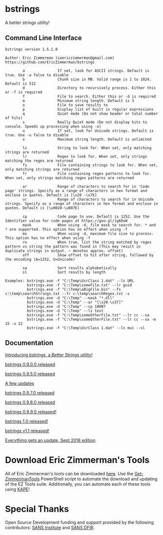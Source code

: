# bstrings

A better strings utility!

## Command Line Interface

    bstrings version 1.5.1.0
    
    Author: Eric Zimmerman (saericzimmerman@gmail.com)
    https://github.com/EricZimmerman/bstrings
    
            a               If set, look for ASCII strings. Default is true. Use -a false to disable
            b               Chunk size in MB. Valid range is 1 to 1024. Default is 512
            d               Directory to recursively process. Either this or -f is required
            f               File to search. Either this or -d is required
            m               Minimum string length. Default is 3
            o               File to save results to
            p               Display list of built in regular expressions
            q               Quiet mode (Do not show header or total number of hits)
            s               Really Quiet mode (Do not display hits to console. Speeds up processing when using -o)
            u               If set, look for Unicode strings. Default is true. Use -u false to disable
            x               Maximum string length. Default is unlimited
    
            ls              String to look for. When set, only matching strings are returned
            lr              Regex to look for. When set, only strings matching the regex are returned
            fs              File containing strings to look for. When set, only matching strings are returned
            fr              File containing regex patterns to look for. When set, only strings matching regex patterns are returned
    
            ar              Range of characters to search for in 'Code page' strings. Specify as a range of characters in hex format and enclose in quotes. Default is [\x20 -\x7E]
            ur              Range of characters to search for in Unicode strings. Specify as a range of characters in hex format and enclose in quotes. Default is [\u0020-\u007E]
    
            cp              Code page to use. Default is 1252. Use the Identifier value for code pages at https://goo.gl/ig6DxW
            mask            When using -d, file mask to search for. * and ? are supported. This option has no effect when using -f
            ms              When using -d, maximum file size to process. This option has no effect when using -f
            ro              When true, list the string matched by regex pattern vs string the pattern was found in (This may result in duplicate strings in output. ~ denotes approx. offset)
            off             Show offset to hit after string, followed by the encoding (A=1252, U=Unicode)

            sa              Sort results alphabetically
            sl              Sort results by length

    Examples: bstrings.exe -f "C:\Temp\UsrClass 1.dat" --ls URL
              bstrings.exe -f "C:\Temp\someFile.txt" --lr guid
              bstrings.exe -f "C:\Temp\aBigFile.bin" --fs c:\temp\searchStrings.txt --fr c:\temp\searchRegex.txt -s
              bstrings.exe -d "C:\Temp" --mask "*.dll"
              bstrings.exe -d "C:\Temp" --ar "[\x20-\x37]"
              bstrings.exe -d "C:\Temp" --cp 10007
              bstrings.exe -d "C:\Temp" --ls test
              bstrings.exe -f "C:\Temp\someOtherFile.txt" --lr cc --sa
              bstrings.exe -f "C:\Temp\someOtherFile.txt" --lr cc --sa -m 15 -x 22
              bstrings.exe -f "C:\Temp\UsrClass 1.dat" --ls mui --sl

## Documentation

[Introducing bstrings, a Better Strings utility!](https://binaryforay.blogspot.com/2015/07/introducing-bstrings-better-strings.html)

[bstrings 0.9.0.0 released](https://binaryforay.blogspot.com/2015/07/bstrings-0900-released.html)

[bstrings 0.9.5.0 released](https://binaryforay.blogspot.com/2015/07/bstrings-0950-released.html)

[A few updates](https://binaryforay.blogspot.com/2015/08/a-few-updates.html)

[bstrings 0.9.7.0 released](https://binaryforay.blogspot.com/2015/11/bstrings-0970-released.html)

[bstrings 0.9.8.0 released](https://binaryforay.blogspot.com/2015/12/bstrings-0980-released.html)

[bstrings 0.9.9.0 released!](https://binaryforay.blogspot.com/2016/02/bstrings-0990-released.html)

[bstrings 1.0 released!](https://binaryforay.blogspot.com/2016/02/bstrings-10-released.html)

[bstrings v1.1 released!](https://binaryforay.blogspot.com/2016/04/bstrings-v11-released.html)

[Everything gets an update, Sept 2018 edition](https://binaryforay.blogspot.com/2018/09/everything-gets-update-sept-2018-edition.html?q=bstrings)

# Download Eric Zimmerman's Tools

All of Eric Zimmerman's tools can be downloaded [here](https://ericzimmerman.github.io/#!index.md). Use the [Get-ZimmermanTools](https://f001.backblazeb2.com/file/EricZimmermanTools/Get-ZimmermanTools.zip) PowerShell script to automate the download and updating of the EZ Tools suite. Additionally, you can automate each of these tools using [KAPE](https://www.kroll.com/en/services/cyber-risk/incident-response-litigation-support/kroll-artifact-parser-extractor-kape)!

# Special Thanks

Open Source Development funding and support provided by the following contributors: [SANS Institute](http://sans.org/) and [SANS DFIR](http://dfir.sans.org/).
